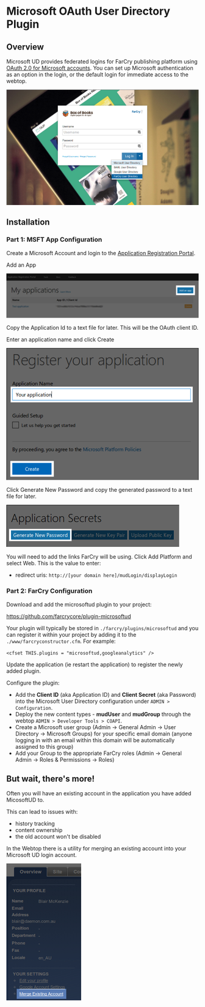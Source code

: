 # Microsoft OAuth User Directory Plugin

## Overview

Microsoft UD provides federated logins for FarCry publishing platform using [OAuth 2.0 for Microsoft accounts]. You can set up Microsoft authentication as an option in the login, or the default login for immediate access to the webtop.

![Microsoft UD Login](docs/microsoftud-login.png)

## Installation

### Part 1: MSFT App Configuration

Create a Microsoft Account and login to the [Application Registration Portal].

Add an App

![Add an App](docs/api_createproject.png)

Copy the Application Id to a text file for later. This will be the OAuth client
ID.

Enter an application name and click Create

![Enter name](docs/api_appname.png)

Click Generate New Password and copy the generated password to a text file for
later.

![Enter name](docs/api_generatepassword.png)

You will need to add the links FarCry will be using. Click Add Platform and
select Web. This is the value to enter:

- redirect uris: `http://[your domain here]/mudLogin/displayLogin`

### Part 2: FarCry Configuration

Download and add the microsoftud plugin to your project:

<https://github.com/farcrycore/plugin-microsoftud>

Your plugin will typically be stored in `./farcry/plugins/microsoftud` and you can register it within your project by adding it to the `./www/farcryconstructor.cfm`. For example:

```
<cfset THIS.plugins = "microsoftud,googleanalytics" /> 
```

Update the application (ie restart the application) to register the newly added plugin.

Configure the plugin:

- Add the **Client ID** (aka Application ID) and **Client Secret** (aka Password) into the Microsoft User Directory configuration under `ADMIN > Configuration`.
- Deploy the new content types - **mudUser** and **mudGroup** through the webtop `ADMIN > Developer Tools > COAPI`. 
- Create a Microsoft user group (Admin -> General Admin -> User Directory -> Microsoft Groups) for your specific email domain (anyone logging in with an email within this domain will be automatically assigned to this group)
- Add your Group to the appropriate FarCry roles (Admin -> General Admin -> Roles & Permissions -> Roles)

## But wait, there's more!

Often you will have an existing account in the application you have added MicosoftUD to. 

This can lead to issues with:
- history tracking
- content ownership
- the old account won't be disabled

In the Webtop there is a utility for merging an existing account into your Microsoft UD login account.

![FarCry Merge Profile](docs/farcry_merge.png)

[OAuth 2.0 for Microsoft accounts]: https://developer.microsoft.com/en-us/graph/docs/concepts/auth_v2_user
[Application Registration Portal]: https://apps.dev.microsoft.com/
